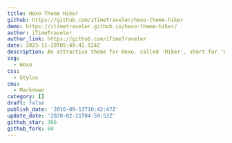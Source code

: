 ```yaml
---
title: Hexo Theme Hiker
github: https://github.com/iTimeTraveler/hexo-theme-hiker
demo: https://itimetraveler.github.io/hexo-theme-hiker/
author: iTimeTraveler
author_link: https://github.com/iTimeTraveler
date: 2023-11-28T05:49:41.524Z
description: An attractive theme for Hexo. called 'Hiker', short for 'HikerNews'.
ssg:
  - Hexo
css:
  - Stylus
cms:
  - Markdown
category: []
draft: false
publish_date: '2016-09-13T10:42:47Z'
update_date: '2020-02-21T04:59:53Z'
github_star: 366
github_fork: 84
---
```

